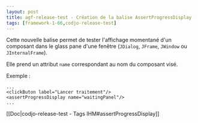 ```yaml
---
layout: post
title: agf-release-test - Création de la balise AssertProgressDisplay
tags: [framework-1-66,codjo-release-test]
---
```

Cette nouvelle balise permet de tester l'affichage momentané d'un composant dans le glass pane d'une fenêtre (```JDialog```, ```JFrame```, ```JWindow``` ou ```JInternalFrame```).

Elle prend un attribut ```name``` correspondant au nom du composant visé.

Exemple :
```
...
<clickButon label="Lancer traitement"/>
<assertProgressDisplay name="waitingPanel"/>
...
```

[[Doc|codjo-release-test - Tags IHM#assertProgressDisplay]]